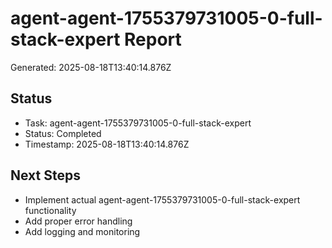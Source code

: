 # agent-agent-1755379731005-0-full-stack-expert Report

Generated: 2025-08-18T13:40:14.876Z

## Status
- Task: agent-agent-1755379731005-0-full-stack-expert
- Status: Completed
- Timestamp: 2025-08-18T13:40:14.876Z

## Next Steps
- Implement actual agent-agent-1755379731005-0-full-stack-expert functionality
- Add proper error handling
- Add logging and monitoring
